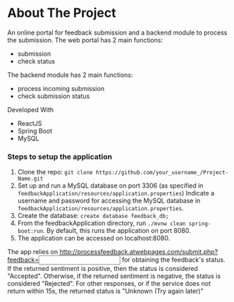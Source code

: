About The Project
=================

An online portal for feedback submission and a backend module to process the submission.
The web portal has 2 main functions:
- submission
- check status

The backend module has 2 main functions:
- process incoming submission
- check submission status

Developed With
- ReactJS
- Spring Boot
- MySQL

### Steps to setup the application

1. Clone the repo:
   `git clone https://github.com/your_username_/Project-Name.git`
2. Set up and run a MySQL database on port 3306 (as specified in `feedbackApplication/resources/application.properties`)
   Indicate a username and password for accessing the MySQL database in `feedbackApplication/resources/application.properties`.
3. Create the database: ``create database feedback_db;``
4. From the feedbackApplication directory, run `./mvnw clean spring-boot:run`. 
   By default, this runs the application on port 8080.
5. The application can be accessed on localhost:8080.


The app relies on http://processfeedback.atwebpages.com/submit.php?feedback=<input> for obtaining the feedback's status.
If the returned sentiment is positive, then the status is considered "Accepted". 
Otherwise, if the returned sentiment is negative, the status is considered "Rejected".
For other responses, or if the service does not return within 15s, the returned status is "Unknown (Try again later)"


